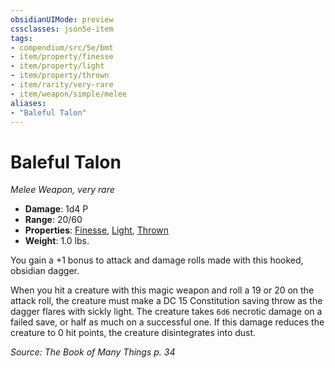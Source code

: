 ```yaml
---
obsidianUIMode: preview
cssclasses: json5e-item
tags:
- compendium/src/5e/bmt
- item/property/finesse
- item/property/light
- item/property/thrown
- item/rarity/very-rare
- item/weapon/simple/melee
aliases: 
- "Baleful Talon"
---
```

# Baleful Talon
*Melee Weapon, very rare*  

- **Damage**: 1d4 P
- **Range**: 20/60
- **Properties**: [Finesse](/Systems/5e/rules/item-properties.md#Finesse), [Light](/Systems/5e/rules/item-properties.md#Light), [Thrown](/Systems/5e/rules/item-properties.md#Thrown)
- **Weight**: 1.0 lbs.

You gain a +1 bonus to attack and damage rolls made with this hooked, obsidian dagger.

When you hit a creature with this magic weapon and roll a 19 or 20 on the attack roll, the creature must make a DC 15 Constitution saving throw as the dagger flares with sickly light. The creature takes `6d6` necrotic damage on a failed save, or half as much on a successful one. If this damage reduces the creature to 0 hit points, the creature disintegrates into dust.

*Source: The Book of Many Things p. 34*